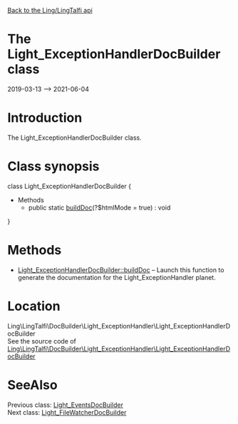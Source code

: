[Back to the Ling/LingTalfi api](https://github.com/lingtalfi/LingTalfi/blob/master/doc/api/Ling/LingTalfi.md)



The Light_ExceptionHandlerDocBuilder class
================
2019-03-13 --> 2021-06-04






Introduction
============

The Light_ExceptionHandlerDocBuilder class.



Class synopsis
==============


class <span class="pl-k">Light_ExceptionHandlerDocBuilder</span>  {

- Methods
    - public static [buildDoc](https://github.com/lingtalfi/LingTalfi/blob/master/doc/api/Ling/LingTalfi/DocBuilder/Light_ExceptionHandler/Light_ExceptionHandlerDocBuilder/buildDoc.md)(?$htmlMode = true) : void

}






Methods
==============

- [Light_ExceptionHandlerDocBuilder::buildDoc](https://github.com/lingtalfi/LingTalfi/blob/master/doc/api/Ling/LingTalfi/DocBuilder/Light_ExceptionHandler/Light_ExceptionHandlerDocBuilder/buildDoc.md) &ndash; Launch this function to generate the documentation for the Light_ExceptionHandler planet.





Location
=============
Ling\LingTalfi\DocBuilder\Light_ExceptionHandler\Light_ExceptionHandlerDocBuilder<br>
See the source code of [Ling\LingTalfi\DocBuilder\Light_ExceptionHandler\Light_ExceptionHandlerDocBuilder](https://github.com/lingtalfi/LingTalfi/blob/master/DocBuilder/Light_ExceptionHandler/Light_ExceptionHandlerDocBuilder.php)



SeeAlso
==============
Previous class: [Light_EventsDocBuilder](https://github.com/lingtalfi/LingTalfi/blob/master/doc/api/Ling/LingTalfi/DocBuilder/Light_Events/Light_EventsDocBuilder.md)<br>Next class: [Light_FileWatcherDocBuilder](https://github.com/lingtalfi/LingTalfi/blob/master/doc/api/Ling/LingTalfi/DocBuilder/Light_FileWatcher/Light_FileWatcherDocBuilder.md)<br>
